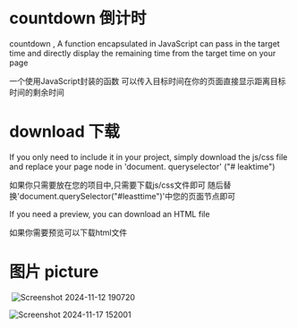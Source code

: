 # countdown 倒计时
countdown , A function encapsulated in JavaScript can pass in the target time and directly display the remaining time from the target time on your page

一个使用JavaScript封装的函数 可以传入目标时间在你的页面直接显示距离目标时间的剩余时间 

# download 下载

If you only need to include it in your project, simply download the js/css file and replace your page node in 'document. queryselector' ("# leaktime")

如果你只需要放在您的项目中,只需要下载js/css文件即可 随后替换'document.querySelector("#leasttime")'中您的页面节点即可

If you need a preview, you can download an HTML file

如果你需要预览可以下载html文件

# 图片 picture



﻿ 
﻿![Screenshot 2024-11-12 190720](https://github.com/user-attachments/assets/93883e2f-951b-43e6-b684-58af328b02c5)
 

![Screenshot 2024-11-17 152001](https://github.com/user-attachments/assets/0c1eb783-2c61-49e1-acf1-997188e0fece)
